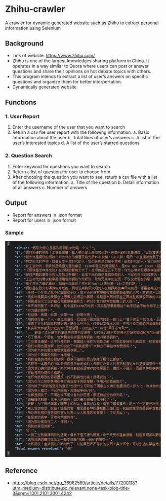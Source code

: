 # Zhihu-crawler
A crawler for dynamic generated website such as Zhihu to extract personal information using Selenium

## Background
- Link of website: https://www.zhihu.com/
- Zhihu is one of the largest knowledges sharing platform in China. It operates in a way similar to Quora where users can post or answer questions and share their opinions on hot debate topics with others.
- This program intends to extract a list of user’s answers on specific questions and organize them for better interpertation.
- Dynamically generated website

## Functions

### 1. User Report
1.	Enter the username of the user that you want to search
2.	Return a csv file user report with the following information:
  a.	Basic information about the user
  b.	Total likes of user’s answers
  c.	A list of the user’s interested topics
  d.	A list of the user’s starred questions

### 2. Question Search
1.	Enter keyword for questions you want to search
2.	Return a list of question for user to choose from
3.	After choosing the question you want to see, return a csv file with a list of the following information:
  a.	Title of the question
  b.	Detail information of all answers
  c.	Number of answers

## Output
- Report for answers in .json format
- Report for users in .json format

### Sample

![Alt text](Sample_output.png)

## Reference
- https://blog.csdn.net/qq_36962569/article/details/77200118?utm_medium=distribute.pc_relevant.none-task-blog-title-3&spm=1001.2101.3001.4242
